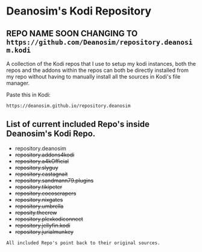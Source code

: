 # Deanosim's Kodi Repository

## REPO NAME SOON CHANGING TO `https://github.com/Deanosim/repository.deanosim.kodi`

A collection of the Kodi repos that I use to setup my kodi instances, both the repos and the addons within the repos can both be directly installed from my repo without having to manually install all the sources in Kodi's file manager.

Paste this in Kodi:

```text
https://deanosim.github.io/repository.deanosim
```

## List of current included Repo's inside Deanosim's Kodi Repo.

- repository.deanosim
- ~~repository.addons4kodi~~
- ~~repository.a4kOfficial~~
- ~~repository.slyguy~~
- ~~repository.castagnait~~
- ~~repository.sandmann79.plugins~~
- ~~repository.tikipeter~~
- ~~repository.cocoscrapers~~
- ~~repository.nixgates~~
- ~~repository.umbrella~~
- ~~reposity.thecrew~~
- ~~repository.plexkodiconnect~~
- ~~repository.jellyfin.kodi~~
- ~~repository.jurialmunkey~~

`All included Repo's point back to their original sources.`
